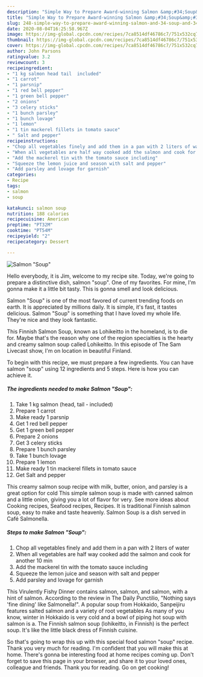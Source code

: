 ```yaml
---
description: "Simple Way to Prepare Award-winning Salmon &amp;#34;Soup&amp;#34;"
title: "Simple Way to Prepare Award-winning Salmon &amp;#34;Soup&amp;#34;"
slug: 248-simple-way-to-prepare-award-winning-salmon-and-34-soup-and-34
date: 2020-08-04T16:25:58.967Z
image: https://img-global.cpcdn.com/recipes/7ca8514df46786c7/751x532cq70/salmon-soup-recipe-main-photo.jpg
thumbnail: https://img-global.cpcdn.com/recipes/7ca8514df46786c7/751x532cq70/salmon-soup-recipe-main-photo.jpg
cover: https://img-global.cpcdn.com/recipes/7ca8514df46786c7/751x532cq70/salmon-soup-recipe-main-photo.jpg
author: John Parsons
ratingvalue: 3.2
reviewcount: 3
recipeingredient:
- "1 kg salmon head tail  included"
- "1 carrot"
- "1 parsnip"
- "1 red bell pepper"
- "1 green bell pepper"
- "2 onions"
- "3 celery sticks"
- "1 bunch parsley"
- "1 bunch lovage"
- "1 lemon"
- "1 tin mackerel fillets in tomato sauce"
- " Salt and pepper"
recipeinstructions:
- "Chop all vegetables finely and add them in a pan with 2 liters of water"
- "When all vegetables are half way cooked add the salmon and cook for another 10 min"
- "Add the mackerel tin with the tomato sauce including"
- "Squeeze the lemon juice and season with salt and pepper"
- "Add parsley and lovage for garnish"
categories:
- Recipe
tags:
- salmon
- soup

katakunci: salmon soup 
nutrition: 188 calories
recipecuisine: American
preptime: "PT32M"
cooktime: "PT54M"
recipeyield: "2"
recipecategory: Dessert

---
```



![Salmon &#34;Soup&#34;](https://img-global.cpcdn.com/recipes/7ca8514df46786c7/751x532cq70/salmon-soup-recipe-main-photo.jpg)

Hello everybody, it is Jim, welcome to my recipe site. Today, we're going to prepare a distinctive dish, salmon &#34;soup&#34;. One of my favorites. For mine, I'm gonna make it a little bit tasty. This is gonna smell and look delicious.

Salmon &#34;Soup&#34; is one of the most favored of current trending foods on earth. It is appreciated by millions daily. It is simple, it's fast, it tastes delicious. Salmon &#34;Soup&#34; is something that I have loved my whole life. They're nice and they look fantastic.

This Finnish Salmon Soup, known as Lohikeitto in the homeland, is to die for. Maybe that&#39;s the reason why one of the region specialties is the hearty and creamy salmon soup called Lohikeitto. In this episode of The Sam Livecast show, I&#39;m on location in beautiful Finland.


To begin with this recipe, we must prepare a few ingredients. You can have salmon &#34;soup&#34; using 12 ingredients and 5 steps. Here is how you can achieve it.

<!--inarticleads1-->

##### The ingredients needed to make Salmon &#34;Soup&#34;:

1. Take 1 kg salmon (head, tail - included)
1. Prepare 1 carrot
1. Make ready 1 parsnip
1. Get 1 red bell pepper
1. Get 1 green bell pepper
1. Prepare 2 onions
1. Get 3 celery sticks
1. Prepare 1 bunch parsley
1. Take 1 bunch lovage
1. Prepare 1 lemon
1. Make ready 1 tin mackerel fillets in tomato sauce
1. Get  Salt and pepper


This creamy salmon soup recipe with milk, butter, onion, and parsley is a great option for cold This simple salmon soup is made with canned salmon and a little onion, giving you a lot of flavor for very. See more ideas about Cooking recipes, Seafood recipes, Recipes. It is traditional Finnish salmon soup, easy to make and taste heavenly. Salmon Soup is a dish served in Café Salmonella. 

<!--inarticleads2-->

##### Steps to make Salmon &#34;Soup&#34;:

1. Chop all vegetables finely and add them in a pan with 2 liters of water
1. When all vegetables are half way cooked add the salmon and cook for another 10 min
1. Add the mackerel tin with the tomato sauce including
1. Squeeze the lemon juice and season with salt and pepper
1. Add parsley and lovage for garnish


This Virulently Fishy Dinner contains salmon, salmon, and salmon, with a hint of salmon. According to the review in The Daily Punctilio, &#34;Nothing says &#39;fine dining&#39; like Salmonella!&#34;. A popular soup from Hokkaido, Sanpeijiru features salted salmon and a variety of root vegetables As many of you know, winter in Hokkaido is very cold and a bowl of piping hot soup with salmon is a. The Finnish salmon soup (lohikeitto, in Finnish) is the perfect soup. It&#39;s like the little black dress of Finnish cuisine. 

So that's going to wrap this up with this special food salmon &#34;soup&#34; recipe. Thank you very much for reading. I'm confident that you will make this at home. There's gonna be interesting food at home recipes coming up. Don't forget to save this page in your browser, and share it to your loved ones, colleague and friends. Thank you for reading. Go on get cooking!
